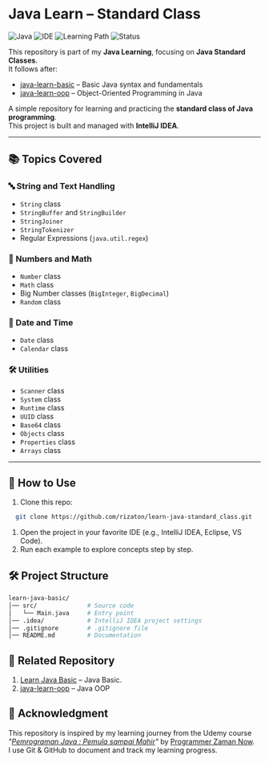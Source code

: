 # Java Learn – Standard Class
![Java](https://img.shields.io/badge/Language-Java-orange)
![IDE](https://img.shields.io/badge/IDE-IntelliJ%20IDEA-blue)
![Learning Path](https://img.shields.io/badge/Stage-Standard%20Class-teal)
![Status](https://img.shields.io/badge/Status-Completed-success)

This repository is part of my **Java Learning**, focusing on **Java Standard Classes**.  
It follows after:

- [java-learn-basic](https://github.com/rizaton/java-learn-basic) – Basic Java syntax and fundamentals
- [java-learn-oop](https://github.com/rizaton/java-learn-oop) – Object-Oriented Programming in Java

A simple repository for learning and practicing the **standard class of Java programming**.  
This project is built and managed with **IntelliJ IDEA**.

---

## 📚 Topics Covered

### 🔤 String and Text Handling
- `String` class
- `StringBuffer` and `StringBuilder`
- `StringJoiner`
- `StringTokenizer`
- Regular Expressions (`java.util.regex`)

### 🔢 Numbers and Math
- `Number` class
- `Math` class
- Big Number classes (`BigInteger`, `BigDecimal`)
- `Random` class

### 📅 Date and Time
- `Date` class
- `Calendar` class

### 🛠️ Utilities
- `Scanner` class
- `System` class
- `Runtime` class
- `UUID` class
- `Base64` class
- `Objects` class
- `Properties` class
- `Arrays` class

---

## 🚀 How to Use
1. Clone this repo:
```bash
  git clone https://github.com/rizaton/learn-java-standard_class.git
```
1. Open the project in your favorite IDE (e.g., IntelliJ IDEA, Eclipse, VS Code).
2. Run each example to explore concepts step by step.

## 🛠️ Project Structure
```graphql
learn-java-basic/
│── src/              # Source code
│   └── Main.java     # Entry point
│── .idea/            # IntelliJ IDEA project settings
│── .gitignore        # .gitignore file
│── README.md         # Documentation
```

## 🧩 Related Repository
1. [Learn Java Basic](https://github.com/rizaton/learn-java-basic) – Java Basic.
2. [java-learn-oop](https://github.com/yourusername/java-learn-oop) – Java OOP

## 🙏 Acknowledgment
This repository is inspired by my learning journey from the Udemy course *"[Pemrograman Java : Pemula sampai Mahir](https://www.udemy.com/course/pemrograman-java-pemula-sampai-mahir)"* by [Programmer Zaman Now](https://github.com/ProgrammerZamanNow).  
I use Git & GitHub to document and track my learning progress.